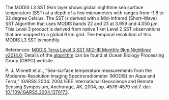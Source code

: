The MODIS L3 SST 9km layer shows global nighttime sea surface temperature (SST) at a depth of a few micrometers with ranges from -1.8 to 32 degree Celsius. The SST is derived with a Mid-Infrared (Short–Wave) SST Algorithm that uses MODIS bands 22 and 23 at 3.959 and 4.050 μm. This Level 3 product is derived from native 1 km Level 2 SST observations that are mapped to a global 9 km grid. The temporal resolution of this MODIS L3 SST is monthly.

References:
[MODIS Terra Level 3 SST MID-IR Monthly 9km Nighttime v2014.0](https://podaac.jpl.nasa.gov/dataset/MODIS_TERRA_L3_SST_MID-IR_MONTHLY_9KM_NIGHTTIME_V2014.0); Details of the [algorithm](https://oceancolor.gsfc.nasa.gov/atbd/sst4/) can be found at Ocean Biology Processing Group (OBPG) website.

P. J. Minnett et al., "Sea-surface temperature measurements from the Moderate-Resolution Imaging Spectroradiometer (MODIS) on Aqua and Terra," IGARSS 2004. 2004 IEEE International Geoscience and Remote Sensing Symposium, Anchorage, AK, 2004, pp. 4576-4579 vol.7. doi: [10.1109/IGARSS.2004.1370173](http://dx.doi.org/10.1109/IGARSS.2004.1370173).
